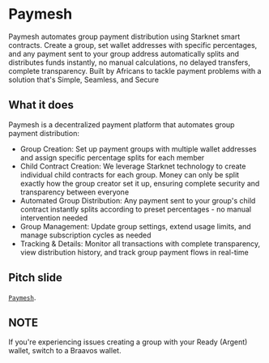 # Paymesh

Paymesh automates group payment distribution using Starknet smart contracts. Create a group, set wallet addresses with specific percentages, and any payment sent to your group address automatically splits and distributes funds instantly, no manual calculations, no delayed transfers, complete transparency. Built by Africans to tackle payment problems with a solution that's Simple, Seamless, and Secure

## What it does
Paymesh is a decentralized payment platform that automates group payment distribution:

- Group Creation: Set up payment groups with multiple wallet addresses and assign specific percentage splits for each member
- Child Contract Creation: We leverage Starknet technology to create individual child contracts for each group. Money can only be split exactly how the group creator set it up, ensuring complete security and transparency between everyone
- Automated Group Distribution: Any payment sent to your group's child contract instantly splits according to preset percentages - no manual intervention needed
- Group Management: Update group settings, extend usage limits, and manage subscription cycles as needed
- Tracking & Details: Monitor all transactions with complete transparency, view distribution history, and track group payment flows in real-time

## Pitch slide
[`Paymesh`](https://www.figma.com/deck/475U4ReM5UP764R8RAPdW5/Voice-of-Customer-Insights-Report?node-id=1-1812).


## NOTE
If you're experiencing issues creating a group with your Ready (Argent) wallet, switch to a Braavos  wallet.
